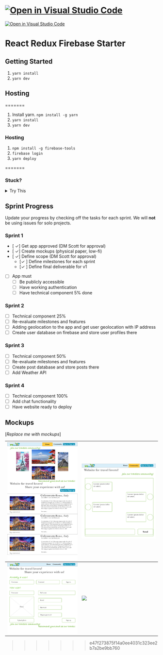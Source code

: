 
[![Open in Visual Studio Code](https://classroom.github.com/assets/open-in-vscode-c66648af7eb3fe8bc4f294546bfd86ef473780cde1dea487d3c4ff354943c9ae.svg)](https://classroom.github.com/online_ide?assignment_repo_id=8033684&assignment_repo_type=AssignmentRepo)
=======
[![Open in Visual Studio Code](https://classroom.github.com/assets/open-in-vscode-c66648af7eb3fe8bc4f294546bfd86ef473780cde1dea487d3c4ff354943c9ae.svg)](https://classroom.github.com/online_ide?assignment_repo_id=8037795&assignment_repo_type=AssignmentRepo)

# React Redux Firebase Starter

## Getting Started


1. `yarn install`
2. `yarn dev`

## Hosting
=======
1. Install yarn. `npm install -g yarn`
2. `yarn install`
3. `yarn dev`

### Hosting


1. `npm install -g firebase-tools`
2. `firebase login`
3. `yarn deploy`

=======

### Stuck?

<details>
<summary>
Try This
</summary>

1. Navigate to: <https://console.firebase.google.com/> (make sure you are using the same account as you used for login)
1. Open your project, and navigate to 'Project Overview > Project settings'
1. Scroll down to 'Your apps' section and click on the web-app symbol (</>)
1. Follow the prompts and in the 2nd step, copy down the `const firebaseConfig` section as you will need it soon
1. Navigate to 'Build > Authentication', click 'Get started', and then follow the prompts to setup 'email/password' and 'Google' providers
1. Navigate to 'Build > Firestore Database', click 'Create database', and select 'Start in test mode'
1. Navigate to 'Build > Storage', click 'Get started', and select 'Start in test mode'
1. In the root folder, **copy** `env.local.example` and rename to `env.local` and open it
1. Enter the `authDomain`, `apiKey`, `projectId`, `storageBucket` into `env.local` to their respective variables
1. `yarn dev`
1. Once you can run locally, run `yarn deploy`

</details>

<!---
*** WHEN YOU ARE UP AND RUNNING, DELETE EVERYTHING ABOVE ME EXCEPT THE VERY TOP LINE. ***
*** RENAME THE TOP LINE WITH YOUR PROJECT NAME. ***
-->

## Sprint Progress

Update your progress by checking off the tasks for each sprint. We will **not** be using issues for solo projects.

### Sprint 1

- [ ✓] Get app approved (DM Scott for approval)
- [ ✓] Create mockups (physical paper, low-fi)
- [ ✓] Define scope (DM Scott for approval)
  - [✓ ] Define milestones for each sprint
  - [✓ ] Define final deliverable for v1
- [ ] App must
  - [ ] Be publicly accessible
  - [ ] Have working authentication
  - [ ] Have technical component 5% done

### Sprint 2

- [ ] Technical component 25%
- [ ] Re-evaluate milestones and features
- [ ] Adding geolocation to the app and get user geolocation with IP address
- [ ] Create user database on firebase and store user profiles there

### Sprint 3

- [ ] Technical component 50%
- [ ] Re-evaluate milestones and features
- [ ] Create post database and store posts there
- [ ] Add Weather API

### Sprint 4

- [ ] Technical component 100%
- [ ] Add chat functionality
- [ ] Have website ready to deploy

## Mockups

[*Replace me with mockups*]

| ![](src/mockups/Homepage.png)| ![](src/mockups/chat.png)|
|----------------------------------------------------------------------|----------------------------------------------------------------------|
| ![](src/mockups/login.png) | ![](src/mockups/singleArti.png) |
>>>>>>> e47f273875f14a0ee4031c323ee2b7a2be9bb760
